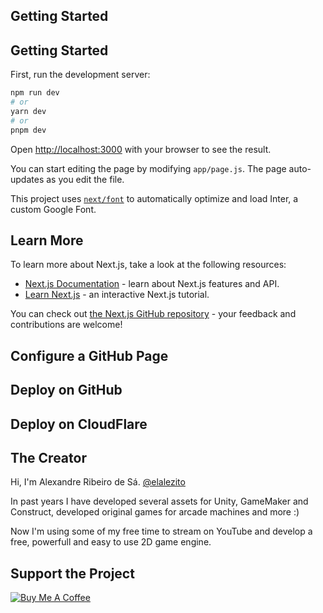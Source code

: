 ## Getting Started

## Getting Started

First, run the development server:

```bash
npm run dev
# or
yarn dev
# or
pnpm dev
```

Open [http://localhost:3000](http://localhost:3000) with your browser to see the result.

You can start editing the page by modifying `app/page.js`. The page auto-updates as you edit the file.

This project uses [`next/font`](https://nextjs.org/docs/basic-features/font-optimization) to automatically optimize and load Inter, a custom Google Font.

## Learn More

To learn more about Next.js, take a look at the following resources:

- [Next.js Documentation](https://nextjs.org/docs) - learn about Next.js features and API.
- [Learn Next.js](https://nextjs.org/learn) - an interactive Next.js tutorial.

You can check out [the Next.js GitHub repository](https://github.com/vercel/next.js/) - your feedback and contributions are welcome!

## Configure a GitHub Page

## Deploy on GitHub

## Deploy on CloudFlare

## The Creator
Hi, I'm Alexandre Ribeiro de Sá. <a href="https://www.instagram.com/elalezito" target="_blank">@elalezito</a>

In past years I have developed several assets for Unity, GameMaker and Construct, developed original games for arcade machines and more :)

Now I'm using some of my free time to stream on YouTube and develop a free, powerfull and easy to use 2D game engine.

## Support the Project
<a href="https://www.buymeacoffee.com/canalzito" target="_blank"><img src="https://bmc-cdn.nyc3.digitaloceanspaces.com/BMC-button-images/custom_images/orange_img.png" alt="Buy Me A Coffee" style="height: auto !important;width: auto !important;" ></a>
